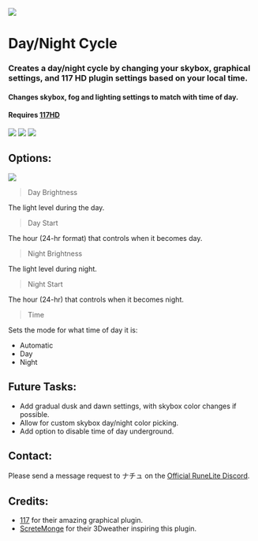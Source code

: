 ![](https://cdn.discordapp.com/attachments/1191205417527803907/1191268634174181538/icon.png?ex=65a4d25f&is=65925d5f&hm=df4b3f7a204356e7c4e6039735090b610b9176d7dea933bffafc533389f59b1d&)
# Day/Night Cycle
### Creates a day/night cycle by changing your skybox, graphical settings, and 117 HD plugin settings based on your local time.
#### Changes skybox, fog and lighting settings to match with time of day.
#### Requires [117HD](https://runelite.net/plugin-hub/show/117hd)
![](https://cdn.discordapp.com/attachments/1191205417527803907/1191283405321683015/image.png)
![](https://cdn.discordapp.com/attachments/1191205417527803907/1191294093121310770/image.png)
![](https://cdn.discordapp.com/attachments/1191205417527803907/1191337578285256704/image.png)
## Options:
![](https://cdn.discordapp.com/attachments/1191205417527803907/1191284450106028143/image.png)

>Day Brightness 
 
The light level during the day.

>Day Start

The hour (24-hr format) that controls when it becomes day.

>Night Brightness

The light level during night.

>Night Start

The hour (24-hr) that controls when it becomes night.

>Time
 
 Sets the mode for what time of day it is:
- Automatic
- Day
- Night

## Future Tasks:
- Add gradual dusk and dawn settings, with skybox color changes if possible.
- Allow for custom skybox day/night color picking.
- Add option to disable time of day underground.

## Contact:
Please send a message request to ナチュ on the [Official RuneLite Discord](https://discord.com/invite/mePCs8U).

## Credits:
- [117](https://github.com/RS117) for their amazing graphical plugin.
- [ScreteMonge](https://github.com/ScreteMonge) for their 3Dweather inspiring this plugin. 
